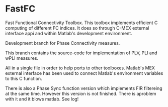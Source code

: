 # FastFC
Fast Functional Connectivity Toolbox. This toolbox implements efficient C computing of different FC indices. It does so through C-MEX external interface appi and within Matlab's development environment.

Development branch for Phase Connectivity measures. 

This branch contains the source-code for implementation of PLV, PLI and wPLI measures. 

All in a single file in order to help ports to other toolboxes. Matlab's MEX external interface has been used to connect Matlab's environment variables to this C function.

There is also a Phase Sync function version which implements FIR filtereing at the same time. However this version is not finished. There is aproblem with it and it blows matlab. See log!

